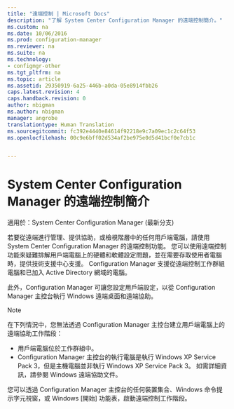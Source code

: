 ```yaml
---
title: "遠端控制 | Microsoft Docs"
description: "了解 System Center Configuration Manager 的遠端控制簡介。"
ms.custom: na
ms.date: 10/06/2016
ms.prod: configuration-manager
ms.reviewer: na
ms.suite: na
ms.technology:
- configmgr-other
ms.tgt_pltfrm: na
ms.topic: article
ms.assetid: 29350919-6a25-446b-a0da-05e8914fbb26
caps.latest.revision: 4
caps.handback.revision: 0
author: nbigman
ms.author: nbigman
manager: angrobe
translationtype: Human Translation
ms.sourcegitcommit: fc392e4440e84614f92218e9c7a09ec1c2c64f53
ms.openlocfilehash: 00c9e6bff02d534af2be975e0d5d41bcf0e7cb1c


---
```

# <a name="introduction-to-remote-control-in-system-center-configuration-manager"></a>System Center Configuration Manager 的遠端控制簡介

適用於：System Center Configuration Manager (最新分支)

若要從遠端進行管理、提供協助，或檢視階層中的任何用戶端電腦，請使用 System Center Configuration Manager 的遠端控制功能。 您可以使用遠端控制功能來疑難排解用戶端電腦上的硬體和軟體設定問題，並在需要存取使用者電腦時，提供技術支援中心支援。 Configuration Manager 支援從遠端控制工作群組電腦和已加入 Active Directory 網域的電腦。  

 此外，Configuration Manager 可讓您設定用戶端設定，以從 Configuration Manager 主控台執行 Windows 遠端桌面和遠端協助。  

> [!NOTE]  
>  在下列情況中，您無法透過 Configuration Manager 主控台建立用戶端電腦上的遠端協助工作階段：  
>   
>  -   用戶端電腦位於工作群組中。  
> -   Configuration Manager 主控台的執行電腦是執行 Windows XP Service Pack 3，但是主機電腦並非執行 Windows XP Service Pack 3。 如需詳細資訊，請參閱 Windows 遠端協助文件。  

 您可以透過 Configuration Manager 主控台的任何裝置集合、Windows 命令提示字元視窗，或 Windows [開始] 功能表，啟動遠端控制工作階段。  



<!--HONumber=Dec16_HO3-->


